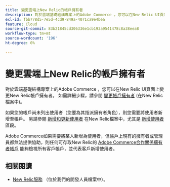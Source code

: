 ```yaml
---
title: 變更雲端上New Relic的帳戶擁有者
description: 對於雲端基礎結構專案上的Adobe Commerce ，您可以在New Relic UI頁面上變更New Relic帳戶擁有者。 如需詳細步驟，請參閱New Relic檔案中的[變更帳戶擁有者](https://docs.newrelic.com/docs/accounts/accounts/roles-permissions/change-account-owner)。
exl-id: fbb778d5-7e5d-4cd9-849a-4071ca9e4bea
feature: Cloud
source-git-commit: 83b21845cd306336e1cb193a9541478c8a38eea8
workflow-type: tm+mt
source-wordcount: '196'
ht-degree: 0%

---
```


# 變更雲端上New Relic的帳戶擁有者

對於雲端基礎結構專案上的Adobe Commerce ，您可以在New Relic UI頁面上變更New Relic帳戶擁有者。 如需詳細步驟，請參閱 [變更帳戶擁有者](https://docs.newrelic.com/docs/accounts/accounts/roles-permissions/change-account-owner) (在New Relic檔案中)。

如果您的帳戶尚未列出使用者（您要為其指派擁有者角色），則您需要將使用者新增至帳戶。 另請參閱 [新增和更新使用者](https://docs.newrelic.com/docs/accounts/accounts/roles-permissions/add-update-users) 在New Relic檔案中，尤其是 [新增使用者](https://docs.newrelic.com/docs/accounts/accounts/roles-permissions/add-update-users#adding_users) 區段。

Adobe Commerce如果需要將某人新增為使用者，但帳戶上現有的擁有者或管理員都無法提供協助，則任何可存取New Relic的 [Adobe Commerce合作關係擁有者帳戶](https://account.newrelic.com/accounts/1311131/users) 能夠檢視所有客戶帳戶，並代表客戶新增使用者。

## 相關閱讀

* [New Relic服務](https://devdocs.magento.com/guides/v2.3/cloud/project/new-relic.html) （位於我們的開發人員檔案中）。
